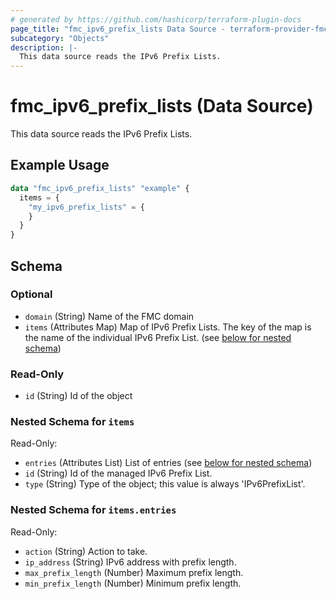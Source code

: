 ```yaml
---
# generated by https://github.com/hashicorp/terraform-plugin-docs
page_title: "fmc_ipv6_prefix_lists Data Source - terraform-provider-fmc"
subcategory: "Objects"
description: |-
  This data source reads the IPv6 Prefix Lists.
---
```


# fmc_ipv6_prefix_lists (Data Source)

This data source reads the IPv6 Prefix Lists.

## Example Usage

```terraform
data "fmc_ipv6_prefix_lists" "example" {
  items = {
    "my_ipv6_prefix_lists" = {
    }
  }
}
```

<!-- schema generated by tfplugindocs -->
## Schema

### Optional

- `domain` (String) Name of the FMC domain
- `items` (Attributes Map) Map of IPv6 Prefix Lists. The key of the map is the name of the individual IPv6 Prefix List. (see [below for nested schema](#nestedatt--items))

### Read-Only

- `id` (String) Id of the object

<a id="nestedatt--items"></a>
### Nested Schema for `items`

Read-Only:

- `entries` (Attributes List) List of entries (see [below for nested schema](#nestedatt--items--entries))
- `id` (String) Id of the managed IPv6 Prefix List.
- `type` (String) Type of the object; this value is always 'IPv6PrefixList'.

<a id="nestedatt--items--entries"></a>
### Nested Schema for `items.entries`

Read-Only:

- `action` (String) Action to take.
- `ip_address` (String) IPv6 address with prefix length.
- `max_prefix_length` (Number) Maximum prefix length.
- `min_prefix_length` (Number) Minimum prefix length.
